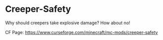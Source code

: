 # Creeper-Safety
Why should creepers take explosive damage? How about no!

CF Page: https://www.curseforge.com/minecraft/mc-mods/creeper-safety
